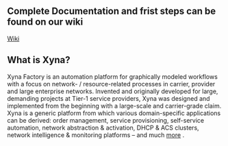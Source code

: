 ## Complete Documentation and frist steps can be found on our wiki
[Wiki](https://github.com/Xyna-Factory/xyna/wiki) &nbsp; &nbsp;

## What is Xyna?
Xyna Factory is an automation platform for graphically modeled workflows with a focus on network- / resource-related processes in carrier, provider and large enterprise networks. Invented and originally developed for large, demanding projects at Tier-1 service providers, Xyna was designed and implemented from the beginning with a large-scale and carrier-grade claim. Xyna is a generic platform from which various domain-specific applications can be derived: order management, service provisioning, self-service automation, network abstraction & activation, DHCP & ACS clusters, network intelligence & monitoring platforms – and much [more](https://github.com/Xyna-Factory/xyna/wiki) .
